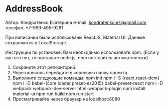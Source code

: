 # AddressBook

Автор: Кондратенко Екатерина
e-mail: kondratenko.es@gmail.com
телефон: +7-999-495-9281

При написании были использованы ReactJS, Material UI.
Данные сохраняются в LocalStorage.

Инструкции по установке:
Вам необходимо использовать npm. (Если у вас его нет, то поставьте node.js, npm поставится автоматически)
1) Сохраните этот репозиторий.
2) Через консоль перейдите в корневую папку проекта
3) Выполните следующие команды:
  npm init
  npm i -S {react,react-dom}
  npm i -D babel-{core,loader,preset-es2015} babel-preset-react
  npm i -D webpack webpack-dev-server html-webpack-plugin
  npm install material-ui
  npm run build
  npm run start
4) Просматривайте через браузер на localhost:8080
